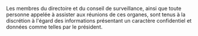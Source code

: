   
 Les membres du directoire et du conseil de surveillance, ainsi que toute personne appelée à assister aux réunions de ces organes, sont tenus à la discrétion à l'égard des informations présentant un caractère confidentiel et données comme telles par le président.  

  
